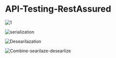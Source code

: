 # API-Testing-RestAssured

![1](https://github.com/Brijesh-Singh-git/API-Testing-RestAssured/assets/106757278/c52e2169-c0a1-41c3-8002-66f445ef2ef3)


![serialization](https://github.com/Brijesh-Singh-git/API-Testing-RestAssured/assets/106757278/f770f72d-1897-4e50-9f4f-5fa6c4262f3c)



![Desearilazation](https://github.com/Brijesh-Singh-git/API-Testing-RestAssured/assets/106757278/a8e68abe-8498-48f9-a942-6cd08399ce1e)



![Combine-searilaze-desearlize](https://github.com/Brijesh-Singh-git/API-Testing-RestAssured/assets/106757278/8f29983c-2e72-4e7f-abfe-f511cb812024)


 
